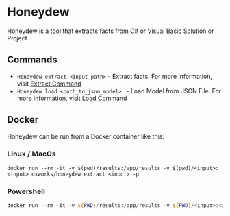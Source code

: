 # Honeydew

Honeydew is a tool that extracts facts from C# or Visual Basic Solution or Project

## Commands

* `Honeydew extract <input_path>` - Extract facts. For more information, visit [Extract Command](commands/extract)
* `Honeydew load <path_to_json_model> ` - Load Model from JSON File. For more information, visit [Load Command](commands/load)

## Docker

Honeydew can be run from a Docker container like this:

### Linux / MacOs

```shell
docker run --rm -it -v $(pwd)/results:/app/results -v $(pwd)/<input>:<input> dxworks/honeydew extract <input> -p
```

### Powershell

```powershell
docker run --rm -it -v ${PWD}/results:/app/results -v ${PWD}/<input>:<input> dxworks/honeydew extract <input> -p
```
